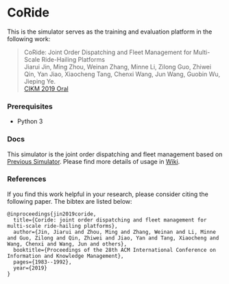 # CoRide
This is the simulator serves as the training and evaluation platform in the following work:
> CoRide: Joint Order Dispatching and Fleet Management for Multi-Scale Ride-Hailing Platforms </br>
Jiarui Jin, Ming Zhou, Weinan Zhang, Minne Li, Zilong Guo, Zhiwei Qin, Yan Jiao, Xiaocheng Tang, Chenxi Wang, Jun Wang, Guobin Wu, Jieping Ye. </br>
[CIKM 2019 Oral](https://arxiv.org/pdf/1905.11353.pdf)

### Prerequisites
- Python 3


### Docs
This simulator is the joint order dispatching and fleet management based on [Previous Simulator](https://github.com/illidanlab/Simulator).
Please find more details of usage in [Wiki](https://github.com/illidanlab/Simulator/wiki).

### References
If you find this work helpful in your research, please consider citing the following paper. The bibtex are listed below:
```
@inproceedings{jin2019coride,
  title={Coride: joint order dispatching and fleet management for multi-scale ride-hailing platforms},
  author={Jin, Jiarui and Zhou, Ming and Zhang, Weinan and Li, Minne and Guo, Zilong and Qin, Zhiwei and Jiao, Yan and Tang, Xiaocheng and Wang, Chenxi and Wang, Jun and others},
  booktitle={Proceedings of the 28th ACM International Conference on Information and Knowledge Management},
  pages={1983--1992},
  year={2019}
}
```
